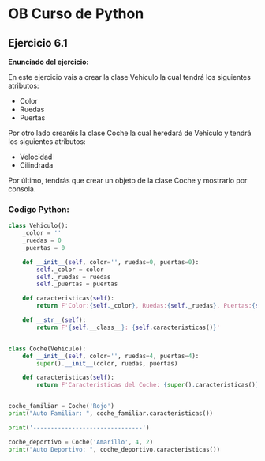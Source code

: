 # OB Curso de Python
## Ejercicio 6.1
**Enunciado del ejercicio:**

En este ejercicio vais a crear la clase Vehículo la cual tendrá los siguientes atributos:

- Color
- Ruedas
- Puertas

Por otro lado crearéis la clase Coche la cual heredará de Vehículo y tendrá los siguientes atributos:

- Velocidad
- Cilindrada

Por último, tendrás que crear un objeto de la clase Coche y mostrarlo por consola.

### Codigo Python:

```python
class Vehiculo():
    _color = ''
    _ruedas = 0
    _puertas = 0

    def __init__(self, color='', ruedas=0, puertas=0):
        self._color = color
        self._ruedas = ruedas
        self._puertas = puertas

    def caracteristicas(self):
        return F'Color:{self._color}, Ruedas:{self._ruedas}, Puertas:{self._puertas}'

    def __str__(self):
        return F'{self.__class__}: {self.caracteristicas()}'


class Coche(Vehiculo):
    def __init__(self, color='', ruedas=4, puertas=4):
        super().__init__(color, ruedas, puertas)

    def caracteristicas(self):
        return F'Caracteristicas del Coche: {super().caracteristicas()}'


coche_familiar = Coche('Rojo')
print("Auto Familiar: ", coche_familiar.caracteristicas())

print('-------------------------------')

coche_deportivo = Coche('Amarillo', 4, 2)
print("Auto Deportivo: ", coche_deportivo.caracteristicas())
```

